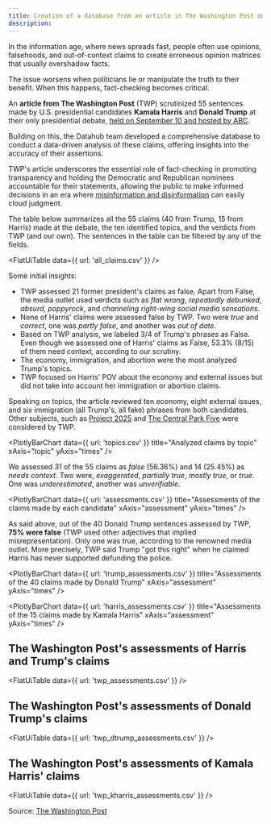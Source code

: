 ```yaml
---
title: Creation of a database from an article in The Washington Post on verifications of 55 phrases said by Kamala Harris and Donald Trump in the last presidential debate
description: 
---
```


In the information age, where news spreads fast, people often use opinions, falsehoods, and out-of-context claims to create erroneous opinion matrices that usually overshadow facts.

The issue worsens when politicians lie or manipulate the truth to their benefit. When this happens, fact-checking becomes critical.

An **article from The Washington Post** (TWP) scrutinized 55 sentences made by U.S. presidential candidates **Kamala Harris** and **Donald Trump** at their only presidential debate, [held on September 10 and hosted by ABC](https://abcnews.go.com/Politics/harris-trump-presidential-debate-transcript/story?id=113560542).

Building on this, the Datahub team developed a comprehensive database to conduct a data-driven analysis of these claims, offering insights into the accuracy of their assertions. 

TWP's article underscores the essential role of fact-checking in promoting transparency  and holding the Democratic and Republican nominees accountable for their statements, allowing the public to make informed decisions in an era where [misinformation and disinformation](https://www.dictionary.com/e/misinformation-vs-disinformation-get-informed-on-the-difference/) can easily cloud judgment.

The table below summarizes all the 55 claims (40 from Trump, 15 from Harris) made at the debate, the ten identified topics, and the verdicts from TWP (and our own). The sentences in the table can be filtered by any of the fields.

<FlatUiTable
  data={{
    url: 'all_claims.csv'
  }}
 />

Some initial insights:

- TWP assessed 21 former president's claims as false. Apart from False, the media outlet used verdicts such as *flat wrong*, *repeatedly debunked*, *absurd*, *poppyrock*, and *channeling right-wing social media sensations*.
- None of Harris' claims were assessed false by TWP. Two were *true* and *correct*, one was *partly false*, and another was *out of date*.
- Based on TWP analysis, we labeled 3/4 of Trump's phrases as False. Even though we assessed one of Harris' claims as False, 53.3% (8/15) of them need context, according to our scrutiny.
- The economy, immigration, and abortion were the most analyzed Trump's topics. 
- TWP focused on Harris' POV about the economy and external issues but did not take into account her immigration or abortion claims.

Speaking on topics, the article reviewed ten economy, eight external issues, and six immigration (all Trump's, all fake) phrases from both candidates. Other subjects, such as [Project 2025](https://static.project2025.org/2025_MandateForLeadership_FULL.pdf) and [The Central Park Five](https://www.bbc.com/news/newsbeat-48609693) were considered by TWP.

<PlotlyBarChart
  data={{
    url: 'topics.csv'
  }}
  title="Analyzed claims by topic"
  xAxis="topic"
  yAxis="times"
/>

We assessed 31 of the 55 claims as *false* (56.36%) and 14 (25.45%) as *needs context*. Two were, *exaggerated*, *partially true*, *mostly true*, or *true*. One was *underestimated*, another was *unverifiable*.

<PlotlyBarChart
  data={{
    url: 'assessments.csv'
  }}
  title="Assessments of the claims made by each candidate"
  xAxis="assessment"
  yAxis="times"
/>

As said above, out of the 40 Donald Trump sentences assessed by TWP, **75% were false** (TWP used other adjectives that implied misrepresentation). Only one was true, according to the renowned media outlet. More precisely, TWP said Trump "got this right" when he claimed Harris has never supported defunding the police.

<PlotlyBarChart
  data={{
    url: 'trump_assessments.csv'
  }}
  title="Assessments of the 40 claims made by Donald Trump"
  xAxis="assessment"
  yAxis="times"
/>

<PlotlyBarChart
  data={{
    url: 'harris_assessments.csv'
  }}
  title="Assessments of the 15 claims made by Kamala Harris"
  xAxis="assessment"
  yAxis="times"
/>

## The Washington Post's assessments of Harris and Trump's claims

<FlatUiTable
  data={{
    url: 'twp_assessments.csv'
  }}
 />

## The Washington Post's assessments of Donald Trump's claims

<FlatUiTable
  data={{
    url: 'twp_dtrump_assessments.csv'
  }}
 />

 ## The Washington Post's assessments of Kamala Harris' claims

 <FlatUiTable
  data={{
    url: 'twp_kharris_assessments.csv'
  }}
 />

 Source: [The Washington Post](https://www.washingtonpost.com/politics/2024/09/11/fact-check-presidential-debate-harris-trump/)
 
